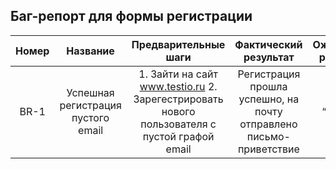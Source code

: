 Баг-репорт для формы регистрации
---------------------

|Номер|Название|Предварительные шаги|Фактический результат|Ожидаемый результат|Серьезность|Приоритет|
|:---:|:---:|:---:|:---:|:---:|:---:|:---:|
|BR-1|Успешная регистрация пустого email|1. Зайти на сайт www.testio.ru 2. Зарегестрировать нового пользователя с пустой графой email|Регистрация прошла успешно, на почту отправлено письмо-приветствие|Ошибка “Введите email”|Средняя|Низкий|
